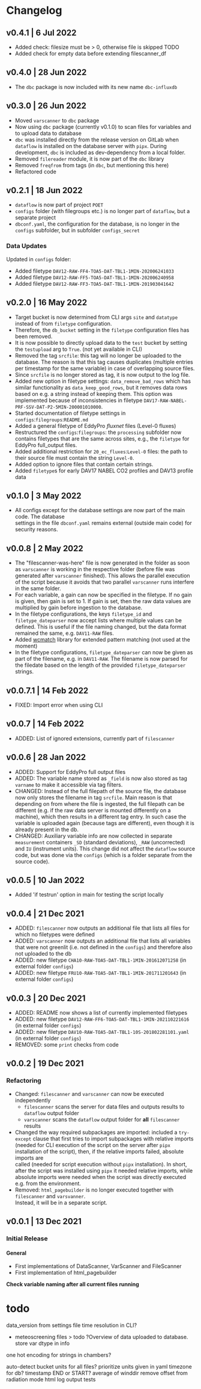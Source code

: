 # Changelog


## v0.4.1 | 6 Jul 2022
- Added check: filesize must be > 0, otherwise file is skipped TODO
- Added check for empty data before extending filescanner_df


## v0.4.0 | 28 Jun 2022
- The `dbc` package is now included with its new name `dbc-influxdb`


## v0.3.0 | 26 Jun 2022
- Moved `varscanner` to `dbc` package
- Now using `dbc` package (currently v0.1.0) to scan files for variables and to upload data to database
- `dbc` was installed directly from the release version on GitLab when `dataflow` is installed on the 
database server with `pipx`. During development, `dbc` is included as dev-dependency from a local folder.
- Removed `filereader` module, it is now part of the `dbc` library
- Removed `freqfrom` from tags (in `dbc`, but mentioning this here)
- Refactored code


## v0.2.1 | 18 Jun 2022
- `dataflow` is now part of project `POET`
- `configs` folder (with filegroups etc.) is no longer part of `dataflow`,
but a separate project
- `dbconf.yaml`, the configuration for the database, is no longer in the
`configs` subfolder, but in subfolder `configs_secret`

### Data Updates
Updated in `configs` folder:
- Added filetype `DAV12-RAW-FF4-TOA5-DAT-TBL1-1MIN-202006241033`
- Added filetype `DAV12-RAW-FF5-TOA5-DAT-TBL1-1MIN-202006240958`
- Added filetype `DAV12-RAW-FF3-TOA5-DAT-TBL1-1MIN-201903041642`


## v0.2.0 | 16 May 2022
- Target bucket is now determined from CLI args `site` and `datatype` instead
of from `filetype` configuration.
- Therefore, the `db_bucket` setting in the `filetype` configuration files has
been removed.
- It is now possible to directly upload data to the `test` bucket by setting the
`testupload` arg to `True`. (not yet available in CLI)
- Removed the tag `srcfile`: this tag will no longer be uploaded to the database.
The reason is that this tag causes duplicates (multiple entries per timestamp for
the same variable) in case of overlapping source files. 
- Since `srcfile` is no longer stored as tag, it is now output to the log file.
- Added new option in filetype settings: `data_remove_bad_rows` which has similar
functionality as `data_keep_good_rows`, but it removes data rows based on e.g. a
string instead of keeping them. This option was implemented because of inconsistencies
in filetype `DAV17-RAW-NABEL-PRF-SSV-DAT-P2-5MIN-200001010000`.
- Started documentation of filetype settings in `configs`:`filegroups`:`README.md`
- Added a general filetype of EddyPro _fluxnet_ files (Level-0 fluxes)
- Restructured the `configs`:`filegroups`: the `processing` subfolder now contains
filetypes that are the same across sites, e.g., the `filetype` for EddyPro
full_output files.
- Added additional restriction for `20_ec_fluxes`:`Level-0` files: the path to
their source file must contain the string `Level-0`.
- Added option to ignore files that contain certain strings. 
- Added `filetype`s for early DAV17 NABEL CO2 profiles and DAV13 profile data


## v0.1.0 | 3 May 2022
- All configs except for the database settings are now part of the main code. The database  
settings in the file `dbconf.yaml` remains external (outside main code) for security reasons.


## v0.0.8 | 2 May 2022
- The "filescanner-was-here" file is now generated in the folder as soon as `varscanner`
is working in the respective folder (before file was generated after `varscanner` finished).
This allows the parallel execution of the script because it avoids that two parallel
`varscanner` runs interfere in the same folder.
- For each variable, a gain can now be specified in the filetype. If no gain is given, then
gain is set to 1. If gain is set, then the raw data values are multiplied by gain before
ingestion to the database.
- In the filetype configurations, the keys `filetype_id` and `filetype_dateparser` now
accept lists where multiple values can be defined. This is useful if the file naming
changed, but the data format remained the same, e.g. `DAV11-RAW` files.
- Added [wcmatch](https://facelessuser.github.io/wcmatch/) library for extended pattern matching
  (not used at the moment)
- In the filetype configurations, `filetype_dateparser` can now be given as part of the 
filename, e.g. in `DAV11-RAW`. The filename is now parsed for the filedate based on 
the length of the provided `filetype_dateparser` strings.


## v0.0.7.1 | 14 Feb 2022
- FIXED: Import error when using CLI


## v0.0.7 | 14 Feb 2022
- ADDED: List of ignored extensions, currently part of `filescanner`


## v0.0.6 | 28 Jan 2022
- ADDED: Support for EddyPro full output files
- ADDED: The variable name stored as `_field` is now also stored as tag `varname`
to make it accessible via tag filters.
- CHANGED: Instead of the full filepath of the source file, the database now only 
stores the filename in tag `srcfile`. Main reason is that depending on from where
the file is ingested, the full filepath can be different (e.g. if the raw data server
is mounted differently on a machine), which then results in a different tag
entry. In such case the variable is uploaded again (because tags are different),
even though it is already present in the db.  
- CHANGED: Auxiliary variable info are now collected in separate `measurement` containers
`_SD` (standard deviations), `_RAW` (uncorrected) and `IU` (instrument units). This
change did not affect the `dataflow` source code, but was done via the `configs` 
(which is a folder separate from the source code).


## v0.0.5 | 10 Jan 2022
- Added 'if testrun' option in main for testing the script locally


## v0.0.4 | 21 Dec 2021
- ADDED: `filescanner` now outputs an additional file that lists all files for which no filetypes were defined
- ADDED: `varscanner` now outputs an additional file that lists all variables that were not greenlit (i.e.
not defined in the `configs`) and therefore also not uploaded to the db
- ADDED: new filetype `CHA10-RAW-TOA5-DAT-TBL1-1MIN-201612071258` (in external folder `configs`)
- ADDED: new filetype `FRU10-RAW-TOA5-DAT-TBL1-1MIN-201711201643` (in external folder `configs`)


## v0.0.3 | 20 Dec 2021
- ADDED: README now shows a list of currently implemented filetypes
- ADDED: new filetype `DAV12-RAW-FF6-TOA5-DAT-TBL1-1MIN-202110221616` (in external folder `configs`)
- ADDED: new filetype `DAV10-RAW-TOA5-DAT-TBL1-10S-201802281101.yaml` (in external folder `configs`)
- REMOVED: some `print` checks from code


## v0.0.2 | 19 Dec 2021
### Refactoring
- Changed: `filescanner` and `varscanner` can now be executed independently
  - `filescanner` scans the server for data files and outputs results to `dataflow` output folder 
  - `varscanner` scans the `dataflow` output folder for **all** `filescanner` results
- Changed the way required subpackages are imported: included a `try-except` clause that first tries to
import subpackages with relative imports (needed for CLI execution of the script on the server
after `pipx` installation of the script), then, if the relative imports failed, absolute imports are  
called (needed for script execution without `pipx` installation). In short, after the script was installed
using `pipx` it needed relative imports, while absolute imports were needed when the script was directly
executed e.g. from the environment.
- Removed: `html_pagebuilder` is no longer executed together with `filescanner` and `varsvanner`.  
Instead, it will be in a separate script.


## v0.0.1 | 13 Dec 2021
### Initial Release
#### General
- First implementations of DataScanner, VarScanner and FileScanner
- First implementation of html_pagebuilder


**Check variable naming after all current files running**

# todo
data_version from settings file
time resolution in CLI?
- meteoscreening files > todo
?Overview of data uploaded to database.
store var dtype in info

one hot encoding for strings in chambers?

auto-detect bucket
units for all files? prioritize units given in yaml
timezone for db?
timestamp END or START?
average of winddir
remove offset from radiation
mode
html
log output
tests